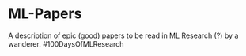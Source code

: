 # ML-Papers
A description of epic (good) papers to be read in ML Research (?) by a wanderer. #100DaysOfMLResearch
